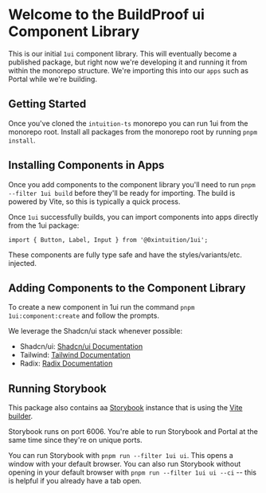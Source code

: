 # Welcome to the BuildProof ui Component Library

This is our initial `1ui` component library. This will eventually become a published package, but right now we're developing it and running it from within the monorepo structure. We're importing this into our `apps` such as Portal while we're building.

## Getting Started

Once you've cloned the `intuition-ts` monorepo you can run 1ui from the monorepo root. Install all packages from the monorepo root by running `pnpm install`.

## Installing Components in Apps

Once you add components to the component library you'll need to run `pnpm --filter 1ui build` before they'll be ready for importing. The build is powered by Vite, so this is typically a quick process.

Once `1ui` successfully builds, you can import components into apps directly from the 1ui package:

`import { Button, Label, Input } from '@0xintuition/1ui';`

These components are fully type safe and have the styles/variants/etc. injected.

## Adding Components to the Component Library

To create a new component in 1ui run the command `pnpm 1ui:component:create` and follow the prompts.

We leverage the Shadcn/ui stack whenever possible:

- Shadcn/ui: [Shadcn/ui Documentation](https://tailwindcss.com/docs/installation)
- Tailwind: [Tailwind Documentation](https://tailwindcss.com/docs/installation)
- Radix: [Radix Documentation](https://www.radix-ui.com/)

## Running Storybook

This package also contains aa [Storybook](https://storybook.js.org/) instance that is using the [Vite builder](https://storybook.js.org/docs/builders/vite).

Storybook runs on port 6006. You're able to run Storybook and Portal at the same time since they're on unique ports.

You can run Storybook with `pnpm run --filter 1ui ui`. This opens a window with your default browser.
You can also run Storybook without opening in your default browser with `pnpm run --filter 1ui ui --ci` -- this is helpful if you already have a tab open.
